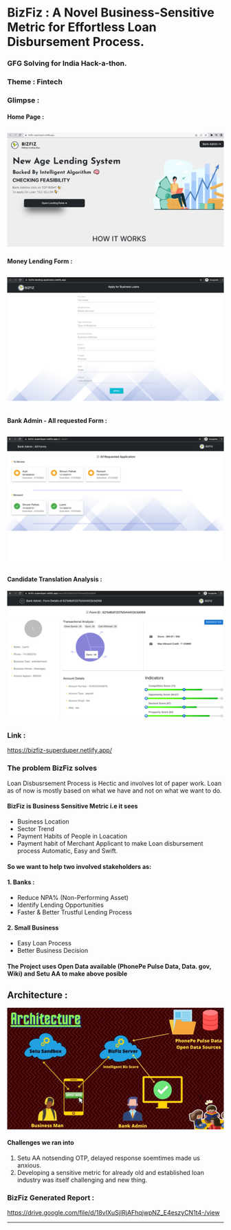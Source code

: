 #  BizFiz : A Novel Business-Sensitive Metric for Effortless Loan Disbursement Process.

### GFG Solving for India Hack-a-thon.

### Theme : Fintech

### Glimpse : 
#### Home Page : 

![ScreenShot](https://github.com/Vinodk-17/BizFiz/blob/main/frontend/assets/Screenshot%20(198).png)
----
#### Money Lending Form : 
![ScreenShot](https://github.com/Vinodk-17/BizFiz/blob/main/frontend/assets/Screenshot%20(202).png)
----

#### Bank Admin - All requested Form : 
![ScreenShot](https://github.com/Vinodk-17/BizFiz/blob/main/frontend/assets/Screenshot%20(203).png)
----

#### Candidate Translation Analysis : 
![ScreenShot](https://github.com/Vinodk-17/BizFiz/blob/main/frontend/assets/Screenshot%20(204).png)


### Link :
https://bizfiz-superduper.netlify.app/

### The problem BizFiz solves

Loan Disbusrsement Process is Hectic and involves lot of paper work. Loan as of now is mostly based on what we have and not on what we want to do.

####  BizFiz is Business Sensitive Metric i.e it sees

-   Business Location
-   Sector Trend
-   Payment Habits of People in Loacation
-   Payment habit of Merchant Applicant to make Loan disbursement process Automatic, Easy and Swift.

#### So we want to help two involved stakeholders as:

#### 1. Banks :

-   Reduce NPA% (Non-Performing Asset)
-   Identify Lending Opportunities
-   Faster & Better Trustful Lending Process

#### 2. Small Business

-   Easy Loan Process
-   Better Business Decision

#### The Project uses Open Data available (PhonePe Pulse Data, Data. gov, Wiki) and Setu AA to make above posible

## Architecture :

![ScreenShot](https://github.com/Vinodk-17/BizFiz/blob/main/frontend/assets/arc.jpeg)

#### Challenges we ran into

1.  Setu AA notsending OTP, delayed response soemtimes made us anxious.
2.  Developing a sensitive metric for already old and established loan industry was itself challenging and new thing.

### BizFiz Generated Report :
https://drive.google.com/file/d/18vIXuSjIRjAFhqjwpNZ_E4eszyCN1t4-/view

-------------------
